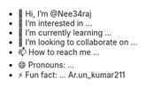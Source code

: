 - 👋 Hi, I’m @Nee34raj
- 👀 I’m interested in ...
- 🌱 I’m currently learning ...
- 💞️ I’m looking to collaborate on ...
- 📫 How to reach me ...
- 😄 Pronouns: ...
- ⚡ Fun fact: ...
  Ar.un_kumar211 
<!---
Nee34raj/Nee34raj is a ✨ special ✨ repository because its `README.md` (this file) appears on your GitHub profile.
You can click the Preview link to take a look at your changes.
--->
